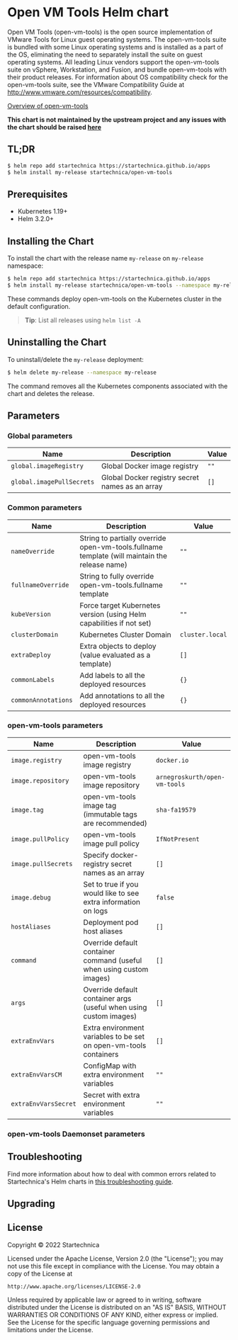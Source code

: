 <!--- app-name: open-vm-tools -->

# Open VM Tools Helm chart

Open VM Tools (open-vm-tools) is the open source implementation of VMware Tools for Linux guest operating systems.
The open-vm-tools suite is bundled with some Linux operating systems and is installed as a part of the OS, eliminating the need to separately install the suite on guest operating systems. All leading Linux vendors support the open-vm-tools suite on vSphere, Workstation, and Fusion, and bundle open-vm-tools with their product releases. For information about OS compatibility check for the open-vm-tools suite, see the VMware Compatibility Guide at http://www.vmware.com/resources/compatibility.

[Overview of open-vm-tools](https://docs.vmware.com/en/VMware-Tools/12.0.0/com.vmware.vsphere.vmwaretools.doc/GUID-8B6EA5B7-453B-48AA-92E5-DB7F061341D1.html)

**This chart is not maintained by the upstream project and any issues with the chart should be raised [here](https://github.com/startechnica/apps/issues/new/choose)**

## TL;DR

```bash
$ helm repo add startechnica https://startechnica.github.io/apps
$ helm install my-release startechnica/open-vm-tools
```

## Prerequisites

- Kubernetes 1.19+
- Helm 3.2.0+

## Installing the Chart

To install the chart with the release name `my-release` on `my-release` namespace:

```bash
$ helm repo add startechnica https://startechnica.github.io/apps
$ helm install my-release startechnica/open-vm-tools --namespace my-release --create-namespace
```

These commands deploy open-vm-tools on the Kubernetes cluster in the default configuration.

> **Tip**: List all releases using `helm list -A`

## Uninstalling the Chart

To uninstall/delete the `my-release` deployment:

```bash
$ helm delete my-release --namespace my-release
```

The command removes all the Kubernetes components associated with the chart and deletes the release.

## Parameters

### Global parameters

| Name                      | Description                                     | Value |
| ------------------------- | ----------------------------------------------- | ----- |
| `global.imageRegistry`    | Global Docker image registry                    | `""`  |
| `global.imagePullSecrets` | Global Docker registry secret names as an array | `[]`  |


### Common parameters

| Name                | Description                                                                                   | Value           |
| ------------------- | --------------------------------------------------------------------------------------------- | --------------- |
| `nameOverride`      | String to partially override open-vm-tools.fullname template (will maintain the release name) | `""`            |
| `fullnameOverride`  | String to fully override open-vm-tools.fullname template                                      | `""`            |
| `kubeVersion`       | Force target Kubernetes version (using Helm capabilities if not set)                          | `""`            |
| `clusterDomain`     | Kubernetes Cluster Domain                                                                     | `cluster.local` |
| `extraDeploy`       | Extra objects to deploy (value evaluated as a template)                                       | `[]`            |
| `commonLabels`      | Add labels to all the deployed resources                                                      | `{}`            |
| `commonAnnotations` | Add annotations to all the deployed resources                                                 | `{}`            |


### open-vm-tools parameters

| Name                 | Description                                                          | Value                         |
| -------------------- | -------------------------------------------------------------------- | ----------------------------- |
| `image.registry`     | open-vm-tools image registry                                         | `docker.io`                   |
| `image.repository`   | open-vm-tools image repository                                       | `arnegroskurth/open-vm-tools` |
| `image.tag`          | open-vm-tools image tag (immutable tags are recommended)             | `sha-fa19579`                 |
| `image.pullPolicy`   | open-vm-tools image pull policy                                      | `IfNotPresent`                |
| `image.pullSecrets`  | Specify docker-registry secret names as an array                     | `[]`                          |
| `image.debug`        | Set to true if you would like to see extra information on logs       | `false`                       |
| `hostAliases`        | Deployment pod host aliases                                          | `[]`                          |
| `command`            | Override default container command (useful when using custom images) | `[]`                          |
| `args`               | Override default container args (useful when using custom images)    | `[]`                          |
| `extraEnvVars`       | Extra environment variables to be set on open-vm-tools containers    | `[]`                          |
| `extraEnvVarsCM`     | ConfigMap with extra environment variables                           | `""`                          |
| `extraEnvVarsSecret` | Secret with extra environment variables                              | `""`                          |


### open-vm-tools Daemonset parameters



## Troubleshooting

Find more information about how to deal with common errors related to Startechnica's Helm charts in [this troubleshooting guide](https://startechnica.github.io/doc/troubleshoot-helm-chart-issues).

## Upgrading

## License

Copyright &copy; 2022 Startechnica

Licensed under the Apache License, Version 2.0 (the "License");
you may not use this file except in compliance with the License.
You may obtain a copy of the License at

    http://www.apache.org/licenses/LICENSE-2.0

Unless required by applicable law or agreed to in writing, software
distributed under the License is distributed on an "AS IS" BASIS,
WITHOUT WARRANTIES OR CONDITIONS OF ANY KIND, either express or implied.
See the License for the specific language governing permissions and
limitations under the License.